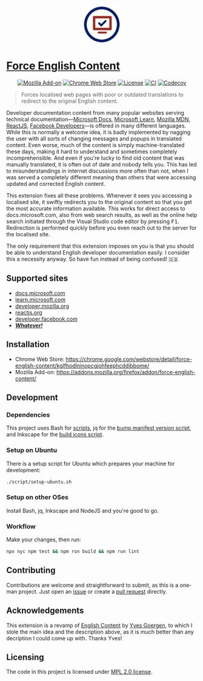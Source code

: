 <p align="center">
  <img src="https://raw.githubusercontent.com/mdesantis/force-english-content/main/icon.svg?sanitize=true" height="100" alt="Logo of the project"/>
</p>

# [Force English Content](https://github.com/mdesantis/force-english-content#readme)

<p align="center">
  <a href="https://addons.mozilla.org/firefox/addon/force-english-content/">
    <img alt="Mozilla Add-on" src="https://img.shields.io/amo/v/%7B45b75146-960d-47e4-b45f-c642ae8a336d%7D"></a>
  <a href="https://chrome.google.com/webstore/detail/force-english-content/kglfhodlninopcgjohfeephcddibbome/">
    <img alt="Chrome Web Store" src="https://img.shields.io/chrome-web-store/v/kglfhodlninopcgjohfeephcddibbome"></a>
  <a href="https://github.com/mdesantis/force-english-content#licensing">
    <img alt="License" src="https://img.shields.io/github/license/mdesantis/force-english-content"></a>
  <a href="https://github.com/mdesantis/force-english-content/actions/workflows/ci.yml">
    <img alt="CI" src="https://img.shields.io/github/workflow/status/mdesantis/force-english-content/CI"></a>
  <a href="https://app.codecov.io/gh/mdesantis/force-english-content">
    <img alt="Codecov" src="https://img.shields.io/codecov/c/gh/mdesantis/force-english-content"></a>
</p>

> Forces localised web pages with poor or outdated translations to redirect to
> the original English content.

Developer documentation content from many popular websites serving technical
documentation—[Microsoft Docs](https://docs.microsoft.com), [Microsoft
Learn](https://learn.microsoft.com), [Mozilla
MDN](https://developer.mozilla.org), [ReactJS](https://reactjs.org), [Facebook
Developers](https://developers.facebook.com)—is offered in many different
languages. While this is normally a welcome idea, it is badly implemented by
nagging the user with all sorts of changing messages and popups in translated
content. Even worse, much of the content is simply machine-translated these
days, making it hard to understand and sometimes completely incomprehensible.
And even if you're lucky to find old content that was manually translated, it is
often out of date and nobody tells you. This has led to misunderstandings in
internet discussions more often than not, when I was served a completely
different meaning than others that were accessing updated and corrected English
content.

This extension fixes all these problems. Whenever it sees you accessing a
localised site, it swiftly redirects you to the original content so that you get
the most accurate information available. This works for direct access to
docs.microsoft.com, also from web search results, as well as the online help
search initiated through the Visual Studio code editor by pressing
<kbd>F1</kbd>. Redirection is performed quickly before you even reach out to the
server for the localised site.

The only requirement that this extension imposes on you is that you should be
able to understand English developer documentation easily. I consider this a
necessity anyway. So have fun instead of being confused! :gb:

## Supported sites

- [docs.microsoft.com](https://docs.microsoft.com)
- [learn.microsoft.com](https://learn.microsoft.com)
- [developer.mozilla.org](https://developer.mozilla.org/docs)
- [reactjs.org](https://reactjs.org)
- [developer.facebook.com](https://developer.facebook.com)
- [***Whatever!***](https://github.com/mdesantis/force-english-content/issues/new?labels=enhancement&title=Add%20support%20for%20www.example.com&body=Hello!%20Is%20it%20possible%20to%20rewrite%20%60http%3A%2F%2Fwww.example.com%60%20to%20%60http%3A%2F%2Fwww.example.com/en-US%60%3F%20Thanks!)

## Installation

- Chrome Web Store: https://chrome.google.com/webstore/detail/force-english-content/kglfhodlninopcgjohfeephcddibbome/
- Mozilla Add-on: https://addons.mozilla.org/firefox/addon/force-english-content/

## Development

### Dependencies

This project uses Bash for [scripts](./scripts), jq for the [bump manifest
version script](./scripts/bump-manifest-version.sh), and Inkscape for the [build
icons script](./scripts/build-icons.sh).

### Setup on Ubuntu

There is a setup script for Ubuntu which prepares your machine for development:

```sh
./script/setup-ubuntu.sh
```

### Setup on other OSes

Install Bash, jq, Inkscape and NodeJS and you're good to go.

### Workflow

Make your changes, then run:

```sh
npx nyc npm test && npm run build && npm run lint
```

## Contributing

Contributions are welcome and straightforward to submit, as this is a one-man
project. Just open an
[issue](/https://github.com/mdesantis/force-english-content/issues) or create a
[pull request](https://github.com/mdesantis/force-english-content/pulls) directly.

## Acknowledgements

This extension is a revamp of [English
Content](https://addons.mozilla.org/it/firefox/addon/english-content) by [Yves
Goergen](https://addons.mozilla.org/it/firefox/user/2296386/), to which I stole
the main idea and the description above, as it is much better than any
decription I could come up with. Thanks Yves!

## Licensing

The code in this project is licensed under [MPL 2.0 license](LICENSE).
